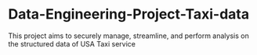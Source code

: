 # Data-Engineering-Project-Taxi-data
This project aims to securely manage, streamline, and perform analysis on the structured data of USA Taxi service
